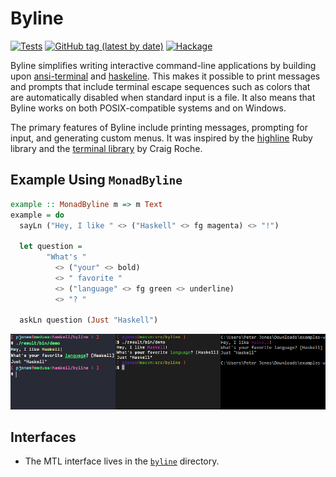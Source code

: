 # Byline

[![Tests](https://github.com/pjones/byline/workflows/test/badge.svg)](https://github.com/pjones/byline/actions)
[![GitHub tag (latest by date)](https://img.shields.io/github/v/tag/pjones/byline?label=release)](https://github.com/pjones/byline/releases)
[![Hackage](https://img.shields.io/hackage/v/byline)](https://hackage.haskell.org/package/byline)

Byline simplifies writing interactive command-line applications by
building upon [ansi-terminal][] and [haskeline][]. This makes it
possible to print messages and prompts that include terminal escape
sequences such as colors that are automatically disabled when standard
input is a file. It also means that Byline works on both
POSIX-compatible systems and on Windows.

The primary features of Byline include printing messages, prompting
for input, and generating custom menus. It was inspired by the
[highline] Ruby library and the [terminal library][] by Craig Roche.

## Example Using `MonadByline`

```haskell
example :: MonadByline m => m Text
example = do
  sayLn ("Hey, I like " <> ("Haskell" <> fg magenta) <> "!")

  let question =
        "What's "
          <> ("your" <> bold)
          <> " favorite "
          <> ("language" <> fg green <> underline)
          <> "? "

  askLn question (Just "Haskell")
```

![Demo](doc/demo.png)

## Interfaces

  * The MTL interface lives in the [`byline`](byline) directory.

[ansi-terminal]: http://hackage.haskell.org/package/ansi-terminal
[haskeline]: https://hackage.haskell.org/package/haskeline
[highline]: https://github.com/JEG2/highline
[terminal library]: https://github.com/cdxr/terminal
